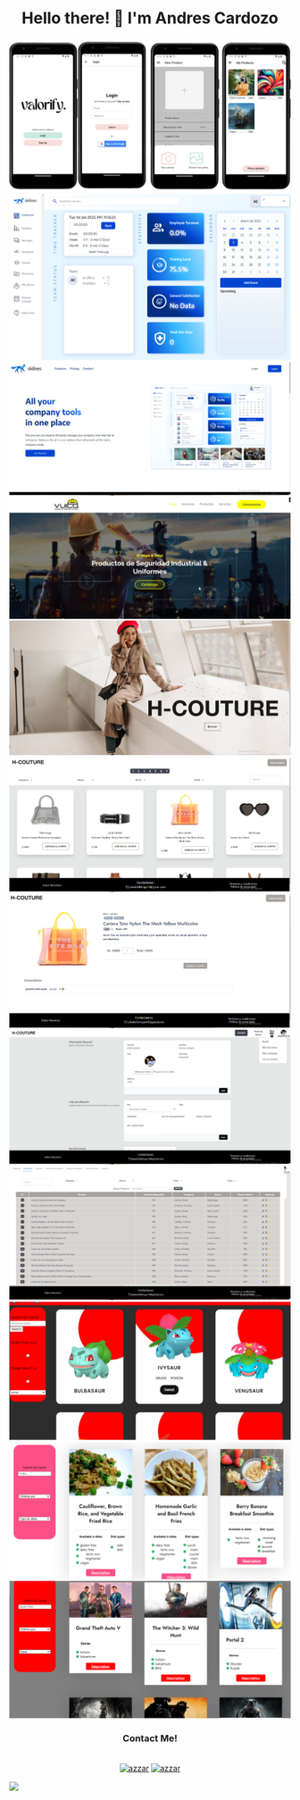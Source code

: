<h1 align="center" >Hello there! 👋  I'm Andres Cardozo</h1>

<a href="https://https://github.com/Arres2/Quoter-app">
  <img src="/Images/Valorify screenshots.png" /> 
</a>

<a href="https://skilnes-app.com/">
  <img src=/Images/SkilnesDashboard.png /> 
</a>

<a href="https://skilnes.com/">
  <img src=/Images/SkilnesWebSite.png /> 
</a>

<a href="https://github.com/Arres2/Vuica-Web-Page">
  <img src=/Images/VuicaHero.png /> 
</a>

<a href="https://h-couture-odxfhjkfia-uc.a.run.app/">
  <img src=/Images/HCoutureLanding.png /> 
</a>

<a href="https://h-couture-odxfhjkfia-uc.a.run.app/">
  <img src=/Images/HCoutureHome.png /> 
</a>

<a href="https://h-couture-odxfhjkfia-uc.a.run.app/">
  <img src=/Images/HCoutureDetail.png /> 
</a>

<a href="https://h-couture-odxfhjkfia-uc.a.run.app/">
  <img src=/Images/HCouturePerfil.png /> 
</a>

<a href="https://h-couture-odxfhjkfia-uc.a.run.app/">
  <img src=/Images/HCoutureAdmin.png /> 
</a>

<a href="https://github.com/Arres2/Pokemon-API">
  <img src=/Images/PokemonHome.png /> 
</a>

<a href="https://github.com/Arres2/Cookbook_Individual_Project">
  <img src=/Images/RecipeHome.png /> 
</a>

<a href="https://github.com/Arres2/Videogames-API-Front">
  <img src=/Images/VideogamesHome.png /> 
</a>
  


<h3 align="center">Contact Me!</h3>

 <p align="center">
      <br/>
      <a href="https://www.linkedin.com/in/andr%C3%A9s-eduardo-cardozo-landaeta-8940ba150/" target="blank"><img align="center"
         src="https://img.shields.io/badge/linkedin-%231DA1F2.svg?style=for-the-badge&logo=linkedin&logoColor=white"
         alt="azzar" height="30"/></a>
         <a href="mailto:andresecl95@gmail.com" target="blank"><img align="center"
         src="https://img.shields.io/badge/gmail-EA4335.svg?style=for-the-badge&logo=gmail&logoColor=white"
         alt="azzar" height="30"/></a>
 </p>
<img align="center" src="https://media.giphy.com/media/Vf3ZKdillTMOOaOho0/giphy.gif"/>


